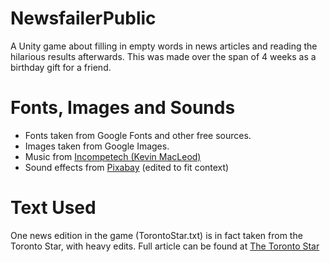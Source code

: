 # NewsfailerPublic
A Unity game about filling in empty words in news articles and reading the hilarious results afterwards.
This was made over the span of 4 weeks as a birthday gift for a friend.


# Fonts, Images and Sounds
* Fonts taken from Google Fonts and other free sources.
* Images taken from Google Images.
* Music from [Incompetech (Kevin MacLeod)](https://incompetech.com/)
* Sound effects from [Pixabay](https://pixabay.com/sound-effects/) (edited to fit context)

# Text Used
One news edition in the game (TorontoStar.txt) is in fact taken from the Toronto Star, with heavy edits. Full article can be found at [The Toronto Star](https://www.thestar.com/life/2023/06/13/tried-of-being-disappointed-by-store-bought-strawberries-heres-how-to-find-the-sweetest-ones.html)
